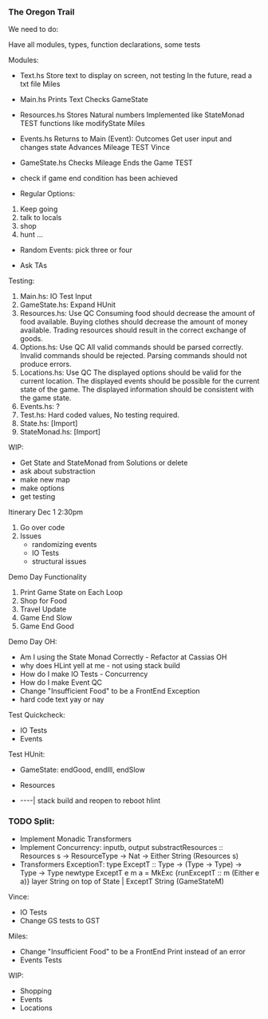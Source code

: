 ### The Oregon Trail

We need to do:

Have all modules, types, function declarations, some tests

Modules:
- Text.hs           Store text to display on screen, not testing
                    In the future, read a txt file
                    Miles

- Main.hs           Prints Text
                    Checks GameState

- Resources.hs      Stores Natural numbers
                    Implemented like StateMonad
                    TEST functions like modifyState
                    Miles

- Events.hs         Returns to Main (Event): Outcomes
                    Get user input and changes state
                    Advances Mileage
                    TEST
                    Vince

- GameState.hs      Checks Mileage
                    Ends the Game
                    TEST

- check if game end condition has been achieved

- Regular Options:
1. Keep going
2. talk to locals
3. shop
4. hunt
...

- Random Events: pick three or four

* Ask TAs

Testing:
1. Main.hs: IO Test Input
2. GameState.hs: Expand HUnit
3. Resources.hs: Use QC
    Consuming food should decrease the amount of food available.
    Buying clothes should decrease the amount of money available.
    Trading resources should result in the correct exchange of goods.
4. Options.hs: Use QC
    All valid commands should be parsed correctly.
    Invalid commands should be rejected.
    Parsing commands should not produce errors.
5. Locations.hs: Use QC
    The displayed options should be valid for the current location.
    The displayed events should be possible for the current state of the game.
    The displayed information should be consistent with the game state.
6. Events.hs: ?
7. Test.hs: Hard coded values, No testing required. 
8. State.hs: [Import]
9. StateMonad.hs: [Import]

WIP:
- Get State and StateMonad from Solutions or delete
- ask about substraction
- make new map
- make options
- get testing

Itinerary Dec 1 2:30pm
1. Go over code
3. Issues
    - randomizing events
    - IO Tests
    - structural issues

Demo Day Functionality
1. Print Game State on Each Loop
2. Shop for Food 
3. Travel Update
4. Game End Slow
5. Game End Good

Demo Day OH:
- Am I using the State Monad Correctly      - Refactor at Cassias OH
- why does HLint yell at me                 - not using stack build
- How do I make IO Tests                    - Concurrency
- How do I make Event QC
- Change "Insufficient Food" to be a FrontEnd Exception
- hard code text yay or nay

Test Quickcheck:
- IO Tests
- Events

Test HUnit:
- GameState: endGood, endIll, endSlow
- Resources

- ----| stack build and reopen to reboot hlint

### TODO Split:
- Implement Monadic Transformers
- Implement Concurrency: inputb, output
    substractResources :: Resources s -> ResourceType -> Nat -> Either String (Resources s)
- Transformers ExceptionT:
        type ExceptT :: Type -> (Type -> Type) -> Type -> Type
        newtype ExceptT e m a = MkExc {runExceptT :: m (Either e a)}
    layer String on top of State | ExceptT String (GameStateM)

Vince:
- IO Tests
- Change GS tests to GST

Miles:
- Change "Insufficient Food" to be a FrontEnd Print instead of an error
- Events Tests


WIP:
- Shopping
- Events
- Locations